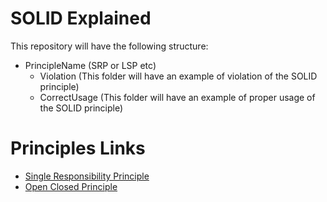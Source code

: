 # SOLID Explained
This repository will have the following structure:
* PrincipleName (SRP or LSP etc)
  * Violation (This folder will have an example of violation of the SOLID principle)
  * CorrectUsage (This folder will have an example of proper usage of the SOLID principle)

# Principles Links
* [Single Responsibility Principle](https://github.com/vlatushko/solid-explained/blob/master/solid-explained/solid-explained/SRP)
* [Open Closed Principle](https://github.com/vlatushko/solid-explained/tree/master/solid-explained/solid-explained/OCP)
